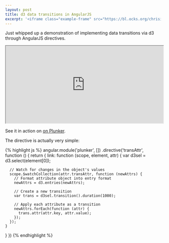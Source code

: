 ```yaml
---
layout: post
title: d3 data transitions in AngularJS
excerpt: '<iframe class="example-frame" src="https://bl.ocks.org/chrisirhc/raw/10003441/" height="250" width="510"><!-- Workaround this tag getting munged --></iframe>'
---
```


Just whipped up a demonstration of implementing data transitions via d3 through AngularJS directives.

<iframe class="example-frame"
        src="https://bl.ocks.org/chrisirhc/raw/10003441/"
        height="250" width="510"><!-- Workaround this tag getting munged --></iframe>

See it in action on [on Plunker](http://plnkr.co/edit/8h9pvOk3pdIAlFc22uDA?p=preview).

The directive is actually very simple:

{% highlight js %}
angular.module('plunker', [])
.directive('transAttr', function () {
  return {
    link: function (scope, element, attr) {
      var d3sel = d3.select(element[0]);

      // Watch for changes in the object's values
      scope.$watchCollection(attr.transAttr, function (newAttrs) {
        // Format attribute object into entry format
        newAttrs = d3.entries(newAttrs);

        // Create a new transition
        var trans = d3sel.transition().duration(1000);

        // Apply each attribute as a transition
        newAttrs.forEach(function (attr) {
          trans.attr(attr.key, attr.value);
        });
      });
    }
  }
})
{% endhighlight %}

